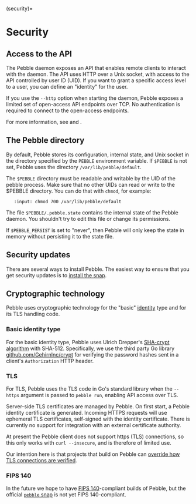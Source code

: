 (security)=

# Security


## Access to the API

The Pebble daemon exposes an API that enables remote clients to interact with the daemon. The API uses HTTP over a Unix socket, with access to the API controlled by user ID (UID). If you want to grant a specific access level to a user, you can define an "identity" for the user.

If you use the `--http` option when starting the daemon, Pebble exposes a limited set of open-access API endpoints over TCP. No authentication is required to connect to the open-access endpoints.

For more information, see [](api-and-clients.md) and [](../how-to/manage-identities.md).


## The Pebble directory

By default, Pebble stores its configuration, internal state, and Unix socket in the directory specified by the `PEBBLE` environment variable. If `$PEBBLE` is not set, Pebble uses the directory `/var/lib/pebble/default`.

The `$PEBBLE` directory must be readable and writable by the UID of the pebble process. Make sure that no other UIDs can read or write to the $PEBBLE directory. You can do that with `chmod`, for example:

```{terminal}
   :input: chmod 700 /var/lib/pebble/default
```

The file `$PEBBLE/.pebble.state` contains the internal state of the Pebble daemon. You shouldn't try to edit this file or change its permissions.

If `$PEBBLE_PERSIST` is set to "never", then Pebble will only keep the state in memory without persisting it to the state file.

## Security updates

There are several ways to install Pebble. The easiest way to ensure that you get security updates is to [install the snap](#install_pebble_snap).


## Cryptographic technology

Pebble uses cryptographic technology for the "basic" [identity](../reference/identities.md) type and for its TLS handling code.

### Basic identity type

For the basic identity type, Pebble uses Ulrich Drepper's [SHA-crypt algorithm](https://www.akkadia.org/drepper/SHA-crypt.txt) with SHA-512. Specifically, we use the third party Go library [github.com/GehirnInc/crypt](https://github.com/Gehirninc/crypt) for verifying the password hashes sent in a client's `Authorization` HTTP header.

### TLS

For TLS, Pebble uses the TLS code in Go's standard library when the `--https` argument is passed to `pebble run`, enabling API access over TLS.

Server-side TLS certificates are managed by Pebble. On first start, a Pebble identity certificate is generated. Incoming HTTPS requests will use ephemeral TLS certificates, self-signed with the identity certificate. There is currently no support for integration with an external certificate authority.

At present the Pebble client does not support https (TLS) connections, so this only works with `curl --insecure`, and is therefore of limited use.

Our intention here is that projects that build on Pebble can [override how TLS connections are verified](https://pkg.go.dev/github.com/canonical/pebble@v1.23.0/client#Config).

### FIPS 140

In the future we hope to have [FIPS 140](https://en.wikipedia.org/wiki/FIPS_140)-compliant builds of Pebble, but the official [`pebble` snap](https://snapcraft.io/pebble) is not yet FIPS 140-compliant.

